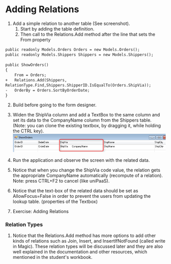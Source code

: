 ﻿# Adding Relations
1.	Add a simple relation to another table (See screenshot).
      1. Start by adding the table definition.
      2. Then call to the Relations.Add method after the line that sets the From property
```csdiff
public readonly Models.Orders Orders = new Models.Orders();
public readonly Models.Shippers Shippers = new Models.Shippers();

public ShowOrders()
{
    From = Orders;
+   Relations.Add(Shippers, RelationType.Find,Shippers.ShipperID.IsEqualTo(Orders.ShipVia));
-   OrderBy = Orders.SortByOrderDate;
}
```
2.	Build before going to the form designer.
3.	Widen the ShipVia column and add a TextBox to the same column and set its data to the CompanyName column from the Shippers table. (Note: you can clone the existing textbox, by dragging it, while holding the CTRL key).
![Show Orders](ShowOrders.png)
4.	Run the application and observe the screen with the related data.
5.	Notice that when you change the ShipVia code value, the relation gets the appropriate CompanyName automatically (recompute of a relation). Note: press CTRL+F2 to cancel (like uniPaaS).
6.	Notice that the text-box of the related data should be set as AllowFocus=False in order to prevent the users from updating the lookup table. (properties of the Textbox)

7.	Exercise: Adding Relations

### Relation Types

1.	Notice that the Relations.Add method has more options to add other kinds of relations such as Join, Insert, and InsertIfNotFound (called write in Magic).
These relation types will be discussed later and they are also well explained in the documentation and other resources, which mentioned in the student's workbook.
